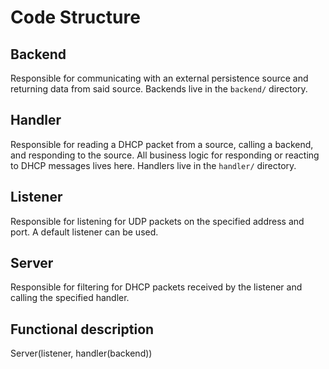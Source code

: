 # Code Structure

## Backend

Responsible for communicating with an external persistence source and returning data from said source.
Backends live in the `backend/` directory.

## Handler

Responsible for reading a DHCP packet from a source, calling a backend, and responding to the source.
All business logic for responding or reacting to DHCP messages lives here.
Handlers live in the `handler/` directory.

## Listener

Responsible for listening for UDP packets on the specified address and port.
A default listener can be used.

## Server

Responsible for filtering for DHCP packets received by the listener and calling the specified handler.

## Functional description

Server(listener, handler(backend))
